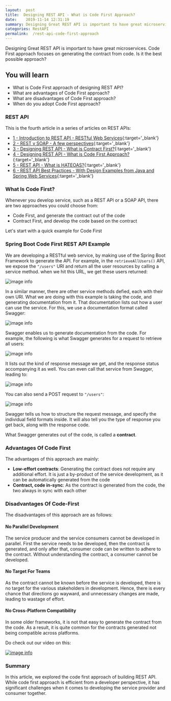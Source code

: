 ```yaml
---
layout:  post
title:  Designing REST API - What is Code First Approach?
date:    2019-11-14 12:31:19
summary: Designing Great REST API is important to have great microservices. Code First approach focuses on generating the contract from code. Is it the best possible approach? 
categories: RestAPI
permalink:  /rest-api-code-first-approach
---
```


Designing Great REST API is important to have great microservices. Code First approach focuses on generating the contract from code. Is it the best possible approach? 

## You will learn
- What is Code First approach of designing REST API?
- What are advantages of Code First approach?
- What are disadvantages of Code First approach?
- When do you adopt Code First approach?


### REST API

This is the fourth article in a series of articles on REST APIs:

- [1 - Introduction to REST API - RESTful Web Services](/introduction-to-rest-api){:target='_blank'}
- [2 - REST v SOAP - A few perspectives](/rest-vs-soap-web-services){:target='_blank'}
- [3 - Designing REST API - What is Contract First?](/rest-api-contRact-first-approach){:target='_blank'}
- [4 - Designing REST API - What is Code First Approach?](/rest-api-code-first-approach){:target='_blank'}
- [5 - REST API - What is HATEOAS?](/rest-api-what-is-hateoas){:target='_blank'}
- [6 - REST API Best Practices - With Design Examples from Java and Spring Web Services](/rest-api-best-practices-with-java-and-spring){:target='_blank'}



### What Is Code First?

Whenever you develop service, such as a REST API or a SOAP API, there are two approaches you could choose from:

* Code First, and generate the contract out of the code
* Contract First, and develop the code based on the contract

Let's start with a quick example for Code First

### Spring Boot Code First REST API Example

We are developing a RESTful web service, by making use of the Spring Boot Framework to generate the API. For example, in the ```retrieveAllUsers()``` API, we expose the ```"/users"``` URI and return all the user resources by calling a service method. when we hit this URL, we get these users returned:

![image info](/images/Capture-021-02.png)

In a similar manner, there are other service methods defied, each with their own URI. What we are doing with this example is taking the code, and generating documentation from it. That documentation lists out how a user can use the service. For this, we use a documentation format called Swagger:

![image info](/images/Capture-021-03.png)

Swagger enables us to generate documentation from the code. For example, the following is what Swagger generates for a request to retrieve all users:

![image info](/images/Capture-021-04.png)

It lists out the kind of response message we get, and the response status accompanying it as well. You can even call that service from Swagger, leading to:

![image info](/images/Capture-021-05.png)

You can also send a POST request to ```"/users"```:

![image info](/images/Capture-021-06.png)

Swagger tells us how to structure the request message, and specify the individual field formats inside. It will also tell you the type of response you get back, along with the response code.

What Swagger generates out of the code, is called a **contract**. 

### Advantages Of Code First

The advantages of this approach are mainly:

* **Low-effort contracts**: Generating the contract does not require any additional effort. It is just a by-product of the service development, as it can be automatically generated from the code 
* **Contract, code in-sync**: As the contract is generated from the code, the two always in sync with each other

### Disadvantages Of Code-First

The disadvantages of this approach are as follows:

#### No Parallel Development

The service producer and the service consumers cannot be developed in parallel. First the service needs to be developed, then the contract is generated, and only after that, consumer code can be written to adhere to the contract. Without understanding the contract, a consumer cannot be developed.

#### No Target For Teams

As the contract cannot be known before the service is developed, there is no target for the various stakeholders in development. Hence, there is every chance that directions go wayward, and unnecessary changes are made, leading to wastage of effort.

#### No Cross-Platform Compatibility

In some older frameworks, it is not that easy to generate the contract from the code. As a result, it is quite common for the contracts generated not being compatible across platforms.

Do check out our video on this:

[![image info](/images/Capture-021-01.png)](https://www.youtube.com/watch?v=yDAujtMk2oQ)

### Summary

In this article, we explored the code first approach of building REST API. While code first approach is efficient from a developer perspective, it has significant challenges when it comes to developing the service provider and consumer together.
